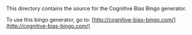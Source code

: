 This directory contains the source for the Cognitive Bias Bingo generator.

To use this bingo generator, go to: [http://cognitive-bias-bingo.com/](http://cognitive-bias-bingo.com/)
